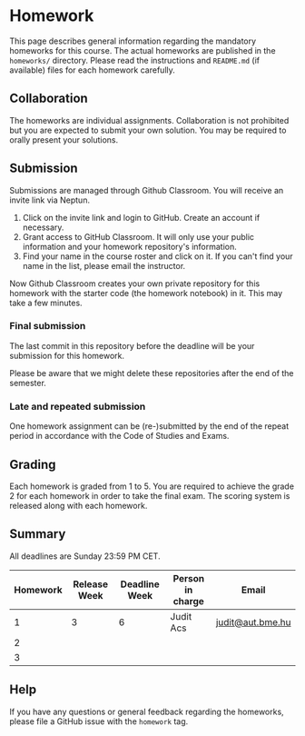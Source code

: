 # Homework

This page describes general information regarding the mandatory homeworks for this course.
The actual homeworks are published in the `homeworks/` directory.
Please read the instructions and `README.md` (if available) files for each homework carefully.

## Collaboration

The homeworks are individual assignments.
Collaboration is not prohibited but you are expected to submit your own solution.
You may be required to orally present your solutions.

## Submission

Submissions are managed through Github Classroom. You will receive an invite link via
Neptun.

1. Click on the invite link and login to GitHub. Create an account if necessary.
2. Grant access to GitHub Classroom. It will only use your public information
   and your homework repository's information.
3. Find your name in the course roster and click on it. If you can't find your
   name in the list, please email the instructor.

Now Github Classroom creates your own private repository for this homework with
the starter code (the homework notebook) in it. This may take a few minutes.

### Final submission

The last commit in this repository before the deadline will be your submission
for this homework.

Please be aware that we might delete these repositories after the end of the
semester.

### Late and repeated submission

One homework assignment can be (re-)submitted by the end of the repeat period
in accordance with the Code of Studies and Exams.

## Grading

Each homework is graded from 1 to 5.
You are required to achieve the grade 2 for each homework in order to take the final exam.
The scoring system is released along with each homework.

## Summary

All deadlines are Sunday 23:59 PM CET.

| Homework | Release Week | Deadline Week | Person in charge | Email |
| ---- | ---- | ---- | ---- | ---- |
| 1 | 3 | 6 | Judit Acs | judit@aut.bme.hu |
| 2 | | | | |
| 3 | | | | |

## Help

If you have any questions or general feedback regarding the homeworks, please file a GitHub issue with the `homework` tag.
